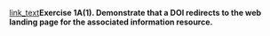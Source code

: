 [link_text](link_url)**Exercise 1A(1). Demonstrate that a DOI redirects to the web landing page for the associated information resource.**
